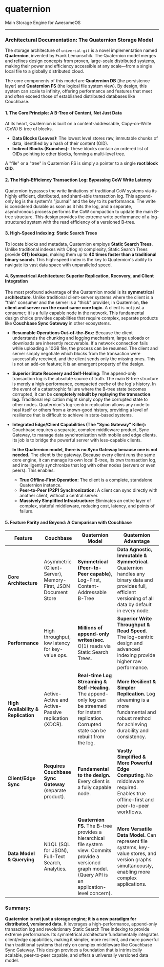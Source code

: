 # quaternion
Main Storage Engine for AwesomeOS

---

### Architectural Documentation: The Quaternion Storage Model

The storage architecture of `universal-git` is a novel implementation named **Quaternion**, invented by Frank Lemanschik. The Quaternion model merges and refines design concepts from proven, large-scale distributed systems, making their power and efficiency accessible at any scale—from a single local file to a globally distributed cloud.

The core components of this model are **Quaternion DB** (the persistence layer) and **Quaternion FS** (the logical file system view). By design, this system can scale to infinity, offering performance and features that meet and often exceed those of established distributed databases like Couchbase.

#### 1. The Core Principle: A B-Tree of Content, Not Just Data

At its heart, Quaternion is built on a content-addressable, Copy-on-Write (CoW) B-tree of blocks.
*   **Data Blocks (Leaves):** The lowest level stores raw, immutable chunks of data, identified by a hash of their content (OID).
*   **Indirect Blocks (Branches):** These blocks contain an ordered list of OIDs pointing to other blocks, forming a multi-level tree.

A "file" or a "tree" in Quaternion FS is simply a pointer to a single **root block OID**.

#### 2. The High-Efficiency Transaction Log: Bypassing CoW Write Latency

Quaternion bypasses the write limitations of traditional CoW systems via its highly efficient, distributed, and shard-able transaction log. This append-only log is the system's "journal" and the key to its performance. The write is considered durable as soon as it hits the log, and a separate, asynchronous process performs the CoW compaction to update the main B-tree structure. This design provides the extreme write performance of a log-structured system with the read efficiency of a versioned B-tree.

#### 3. High-Speed Indexing: Static Search Trees

To locate blocks and metadata, Quaternion employs **Static Search Trees**. Unlike traditional indexes with O(log n) complexity, Static Search Trees provide **O(1) lookups**, making them up to **40 times faster than a traditional binary search**. This high-speed index is the key to Quaternion's ability to navigate its vast data space with unparalleled speed.

#### 4. Symmetrical Architecture: Superior Replication, Recovery, and Client Integration

The most profound advantage of the Quaternion model is its **symmetrical architecture**. Unlike traditional client-server systems where the client is a "thin" consumer and the server is a "thick" provider, in Quaternion, **the client and server run the exact same core logic.** A client is not just a consumer; it is a fully capable node in the network. This fundamental design choice provides capabilities that require complex, separate products like **Couchbase Sync Gateway** in other ecosystems.

*   **Resumable Operations Out-of-the-Box:** Because the client understands the chunking and logging mechanism, large uploads or downloads are inherently recoverable. If a network connection fails while uploading a 10GB file, the process can be resumed. The client and server simply negotiate which blocks from the transaction were successfully received, and the client sends only the missing ones. This is not an add-on feature; it is an emergent property of the design.

*   **Superior State Recovery and Self-Healing:** The append-only transaction log is the absolute source of truth. The main B-tree structure is merely a high-performance, compacted *cache* of the log's history. In the event of a catastrophic failure where the B-tree state becomes corrupted, it can be **completely rebuilt by replaying the transaction log.** Traditional replication might simply copy the corrupted state to other nodes. Quaternion's log-centric replication allows any node to heal itself or others from a known-good history, providing a level of resilience that is difficult to achieve in state-based systems.

*   **Integrated Edge/Client Capabilities (The "Sync Gateway" Killer):** Couchbase requires a separate, complex middleware product, Sync Gateway, to manage data synchronization with mobile and edge clients. Its job is to bridge the powerful server with less-capable clients.

    **In the Quaternion model, there is no Sync Gateway because one is not needed.** The client *is* the gateway. Because every client runs the same core engine, it can manage its own local B-tree, its own transaction log, and intelligently synchronize that log with other nodes (servers or even peers). This enables:
    *   **True Offline-First Operation:** The client is a complete, standalone Quaternion instance.
    *   **Peer-to-Peer (P2P) Synchronization:** A client can sync directly with another client, without a central server.
    *   **Massively Simplified Infrastructure:** Eliminates an entire layer of complex, stateful middleware, reducing cost, latency, and points of failure.

#### 5. Feature Parity and Beyond: A Comparison with Couchbase

| Feature                           | Couchbase                                                              | Quaternion Model                                                                                                                                                             | **Quaternion Advantage**                                                                                                                                        |
| --------------------------------- | ---------------------------------------------------------------------- | ---------------------------------------------------------------------------------------------------------------------------------------------------------------------------- | --------------------------------------------------------------------------------------------------------------------------------------------------------------- |
| **Core Architecture**             | Asymmetric (Client-Server), Memory-First, JSON Document Store          | **Symmetrical (Peer-to-Peer capable)**, Log-First, Content-Addressable B-Tree                                                                                                | **Data Agnostic, Immutable & Symmetrical.** Quaternion handles any binary data and provides full, efficient versioning of all data by default in every node.      |
| **Performance**                   | High throughput, low latency for key-value ops.                        | **Millions of append-only writes/sec.** O(1) reads via Static Search Trees.                                                                                                  | **Superior Write Throughput & Read Speed.** The log-centric design and advanced indexing provide higher raw performance.                                          |
| **High Availability & Replication** | Active-Active and Active-Passive replication (XDCR).                   | **Real-time Log Streaming & Self-Healing.** The append-only log can be streamed for instant replication. Corrupted state can be rebuilt from the log.                         | **More Resilient & Simpler Replication.** Log streaming is a more fundamental and robust method for achieving durability and consistency.                            |
| **Client/Edge Sync**              | **Requires Couchbase Sync Gateway** (separate product).                  | **Fundamental to the design.** Every client is a fully capable node.                                                                                                       | **Vastly Simplified & More Powerful Edge Computing.** No middleware required. Enables true offline-first and peer-to-peer workflows.                                |
| **Data Model & Querying**         | N1QL (SQL for JSON), Full-Text Search, Analytics.                      | **Quaternion FS.** The B-tree provides a hierarchical file system view. Commits provide a versioned graph model. (Query API is an application-level concern). | **More Versatile Data Model.** Can represent file systems, key-value stores, and version graphs simultaneously, enabling more complex applications.            |

### Summary:

**Quaternion is not just a storage engine; it is a new paradigm for distributed, versioned data.** It leverages a high-performance, append-only transaction log and revolutionary Static Search Tree indexing to provide extreme performance. Its symmetrical architecture fundamentally integrates client/edge capabilities, making it simpler, more resilient, and more powerful than traditional systems that rely on complex middleware like Couchbase Sync Gateway. This design provides a foundation that is intrinsically scalable, peer-to-peer capable, and offers a universally versioned data model.
